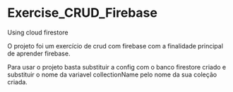 # Exercise_CRUD_Firebase
Using cloud firestore


O projeto foi um exercício de crud com firebase com a finalidade principal de aprender firebase.

Para usar o projeto basta substituir a config com o banco firestore criado e substituir o nome da variavel collectionName pelo nome da sua coleção criada.
